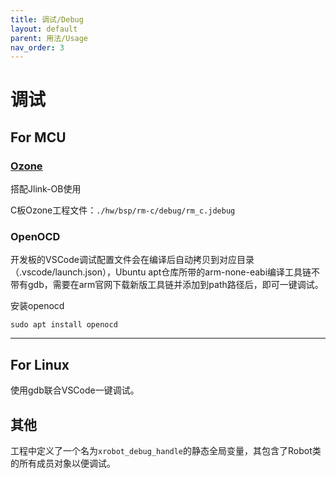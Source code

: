 ```yaml
---
title: 调试/Debug
layout: default
parent: 用法/Usage
nav_order: 3
---
```


# 调试

## For MCU

### [Ozone](https://www.segger.com/products/development-tools/ozone-j-link-debugger/)

搭配Jlink-OB使用

C板Ozone工程文件：`./hw/bsp/rm-c/debug/rm_c.jdebug`

### OpenOCD

开发板的VSCode调试配置文件会在编译后自动拷贝到对应目录（.vscode/launch.json），Ubuntu apt仓库所带的arm-none-eabi编译工具链不带有gdb，需要在arm官网下载新版工具链并添加到path路径后，即可一键调试。

安装openocd

```shell
sudo apt install openocd
```

---

## For Linux

使用gdb联合VSCode一键调试。

## 其他

工程中定义了一个名为`xrobot_debug_handle`的静态全局变量，其包含了Robot类的所有成员对象以便调试。
